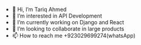 - 👋 Hi, I’m Tariq Ahmed
- 👀 I’m interested in API Development
- 🌱 I’m currently working on Django and React
- 💞️ I’m looking to collaborate in large products
- 📫 How to reach me +923029699274(whatsApp)

<!---
Tariq Ahmed is a Web Developer special ✨ repository because its `README.md` (this file) appears on your GitHub profile.
You can click the Preview link to take a look at your changes.
--->
